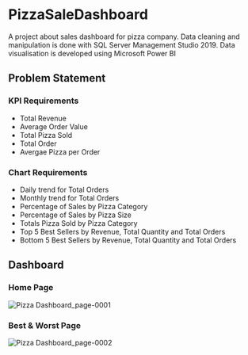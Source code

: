 # PizzaSaleDashboard
A project about sales dashboard for pizza company. 
Data cleaning and manipulation is done with SQL Server Management Studio 2019.
Data visualisation is developed using Microsoft Power BI

## Problem Statement
### KPI Requirements
- Total Revenue
- Average Order Value
- Total Pizza Sold
- Total Order
- Avergae Pizza per Order

### Chart Requirements
-	Daily trend for Total Orders
-	Monthly trend for Total Orders
-	Percentage of Sales by Pizza Category
- Percentage of Sales by Pizza Size
-	Totals Pizza Sold by Pizza Category
-	Top 5 Best Sellers by Revenue, Total Quantity and Total Orders
- Bottom 5 Best Sellers by Revenue, Total Quantity and Total Orders

## Dashboard
### Home Page
![Pizza Dashboard_page-0001](https://github.com/harishh29/PizzaSaleDashboard/assets/76155776/ce658880-b62f-4475-ab09-af5db8ce15a3)

### Best & Worst Page
![Pizza Dashboard_page-0002](https://github.com/harishh29/PizzaSaleDashboard/assets/76155776/ab3485bf-b995-4f4a-8722-4c0583016473)
